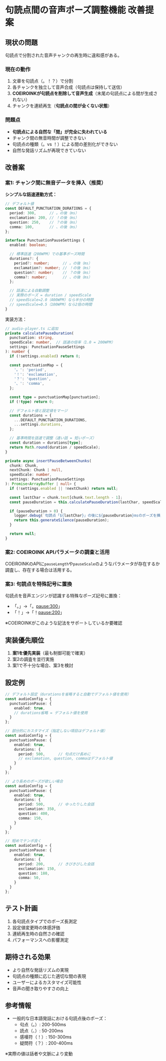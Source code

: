 # 句読点間の音声ポーズ調整機能 改善提案

## 現状の問題

句読点で分割された音声チャンクの再生時に違和感がある。

### 現在の動作
1. 文章を句読点（。！？）で分割
2. 各チャンクを独立して音声合成（句読点は保持して送信）
3. **COEIROINKが句読点を削除して音声生成**（末尾の句読点による間が生成されない）
4. チャンクを連続再生（**句読点の間が全くない状態**）

### 問題点
- **句読点による自然な「間」が完全に失われている**
- チャンク間の無音時間が調整できない
- 句読点の種類（。vs ！）による間の差別化ができない
- 自然な発話リズムが再現できていない

## 改善案

### 案1: チャンク間に無音データを挿入（推奨）

**シンプルな話速連動方式：**

```typescript
// デフォルト値
const DEFAULT_PUNCTUATION_DURATIONS = {
  period: 300,      // 。の後（ms）
  exclamation: 200, // ！の後（ms）
  question: 250,    // ？の後（ms）
  comma: 100,       // 、の後（ms）
};

interface PunctuationPauseSettings {
  enabled: boolean;

  // 標準話速（200WPM）での基準ポーズ時間
  durations?: {
    period?: number;      // 。の後（ms）
    exclamation?: number; // ！の後（ms）
    question?: number;    // ？の後（ms）
    comma?: number;       // 、の後（ms）
  };

  // 話速による自動調整
  // 実際のポーズ = duration / speedScale
  // speedScale=2.0（400WPM）なら半分の時間
  // speedScale=0.5（100WPM）なら2倍の時間
}
```

実装方法：
```typescript
// audio-player.ts に追加
private calculatePauseDuration(
  punctuation: string,
  speedScale: number,  // 話速の倍率（1.0 = 200WPM）
  settings: PunctuationPauseSettings
): number {
  if (!settings.enabled) return 0;

  const punctuationMap = {
    '。': 'period',
    '！': 'exclamation',
    '？': 'question',
    '、': 'comma',
  };

  const type = punctuationMap[punctuation];
  if (!type) return 0;

  // デフォルト値と設定値をマージ
  const durations = {
    ...DEFAULT_PUNCTUATION_DURATIONS,
    ...settings.durations,
  };

  // 基準時間を話速で調整（速い話 = 短いポーズ）
  const duration = durations[type];
  return Math.round(duration / speedScale);
}

private async insertPauseBetweenChunks(
  chunk: Chunk,
  nextChunk: Chunk | null,
  speedScale: number,
  settings: PunctuationPauseSettings
): Promise<ArrayBuffer | null> {
  if (!settings.enabled || !nextChunk) return null;

  const lastChar = chunk.text[chunk.text.length - 1];
  const pauseDuration = this.calculatePauseDuration(lastChar, speedScale, settings);

  if (pauseDuration > 0) {
    logger.debug(`句読点「${lastChar}」の後に${pauseDuration}msのポーズを挿入`);
    return this.generateSilence(pauseDuration);
  }

  return null;
}
```

### 案2: COEIROINK APIパラメータの調査と活用

COEIROINKのAPIに`pauseLength`や`pauseScale`のようなパラメータが存在するか調査し、存在する場合は活用する。

### 案3: 句読点を特殊記号に置換

句読点を音声エンジンが認識する特殊なポーズ記号に置換：
- 「。」→「。<pause:300>」
- 「！」→「！<pause:200>」

※COEIROINKがこのような記法をサポートしているか要確認

## 実装優先順位

1. **案1を優先実装**（最も制御可能で確実）
2. 案2の調査を並行実施
3. 案1で不十分な場合、案3を検討

## 設定例

```typescript
// デフォルト設定（durationsを省略すると自動でデフォルト値を使用）
const audioConfig = {
  punctuationPause: {
    enabled: true,
    // durations省略 = デフォルト値を使用
  }
};

// 部分的にカスタマイズ（指定しない項目はデフォルト値）
const audioConfig = {
  punctuationPause: {
    enabled: true,
    durations: {
      period: 500,      // 句点だけ長めに
      // exclamation, question, commaはデフォルト値
    }
  }
};

// より長めのポーズが欲しい場合
const audioConfig = {
  punctuationPause: {
    enabled: true,
    durations: {
      period: 500,      // ゆったりした会話
      exclamation: 350,
      question: 400,
      comma: 150,
    }
  }
};

// 短めでテンポ良く
const audioConfig = {
  punctuationPause: {
    enabled: true,
    durations: {
      period: 200,      // きびきびした会話
      exclamation: 150,
      question: 180,
      comma: 50,
    }
  }
};
```

## テスト計画

1. 各句読点タイプでのポーズ長測定
2. 設定値変更時の体感評価
3. 連続再生時の自然さの確認
4. パフォーマンスへの影響測定

## 期待される効果

- より自然な発話リズムの実現
- 句読点の種類に応じた適切な間の表現
- ユーザーによるカスタマイズ可能性
- 音声の聞き取りやすさの向上

## 参考情報

- 一般的な日本語発話における句読点後のポーズ：
  - 句点（。）: 200-500ms
  - 読点（、）: 50-200ms
  - 感嘆符（！）: 150-300ms
  - 疑問符（？）: 200-400ms

※実際の値は話者や文脈により変動